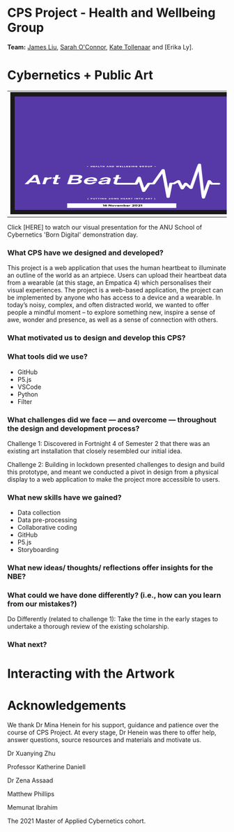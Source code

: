 # CPS Project - Health and Wellbeing Group 

**Team:** [James Liu](https://github.com/tamejames), [Sarah O'Connor](https://github.com/SarahEOConnor), [Kate Tollenaar](https://github.com/Kbuilding) and [Erika Ly]. 

# Cybernetics + Public Art 

<table><tr>
<td> <img src="https://github.com/Kbuilding/Group-CPS/blob/master/images/art_beat.png" width="540" height="260" border="10" /></a> </td>
 </tr></table>
 
Click [HERE] to watch our visual presentation for the ANU School of Cybernetics 'Born Digital' demonstration day.

### What CPS have we designed and developed?

This project is a web application that uses the human heartbeat to illuminate an outline of the world as an artpiece. Users can upload their heartbeat data from a wearable (at this stage, an Empatica 4) which personalises their visual experiences. The project is a web-based application, the project can be implemented by anyone who has access to a device and a wearable. In today’s noisy, complex, and often distracted world, we wanted to offer people a mindful moment – to explore something new, inspire a sense of awe, wonder and presence, as well as a sense of connection with others.  

### What motivated us to design and develop this CPS?

### What tools did we use?

- GitHub
- P5.js
- VSCode
- Python
- Filter 

### What challenges did we face — and overcome — throughout the design and development process? 

Challenge 1: Discovered in Fortnight 4 of Semester 2 that there was an existing art installation that closely resembled our initial idea.

Challenge 2: Building in lockdown presented challenges to design and build this prototype, and meant we conducted a pivot in design from a physical display to a web application to make the project more accessible to users.  

### What new skills have we gained? 

- Data collection
- Data pre-processing 
- Collaborative coding 
- GitHub
- P5.js
- Storyboarding 

### What new ideas/ thoughts/ reflections offer insights for the NBE?

### What could we have done differently? (i.e., how can you learn from our mistakes?)

Do Differently (related to challenge 1): Take the time in the early stages to undertake a thorough review of the existing scholarship. 

### What next? 

# Interacting with the Artwork

# Acknowledgements

We thank Dr Mina Henein for his support, guidance and patience over the course of CPS Project. At every stage, Dr Henein was there to offer help, answer questions, source resources and materials and motivate us.  

Dr Xuanying Zhu

Professor Katherine Daniell 

Dr Zena Assaad 

Matthew Phillips

Memunat Ibrahim

The 2021 Master of Applied Cybernetics cohort. 

